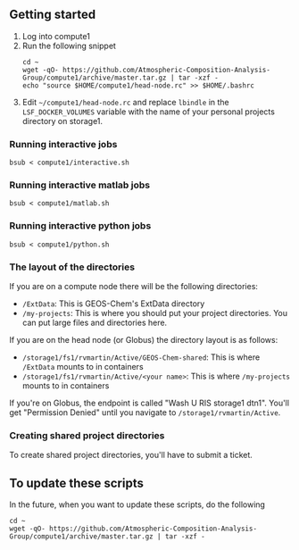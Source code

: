 ## Getting started
1. Log into compute1
2. Run the following snippet
    ```
    cd ~
    wget -qO- https://github.com/Atmospheric-Composition-Analysis-Group/compute1/archive/master.tar.gz | tar -xzf -
    echo "source $HOME/compute1/head-node.rc" >> $HOME/.bashrc
    ```
4. Edit `~/compute1/head-node.rc` and replace `lbindle` in the `LSF_DOCKER_VOLUMES` variable with the name of your personal projects directory on storage1.


### Running interactive jobs
```
bsub < compute1/interactive.sh
```

### Running interactive matlab jobs
```
bsub < compute1/matlab.sh
```

### Running interactive python jobs
```
bsub < compute1/python.sh
```

### The layout of the directories
If you are on a compute node there will be the following directories:
- `/ExtData`: This is GEOS-Chem's ExtData directory
- `/my-projects`: This is where you should put your project directories. You can put large files and directories here.

If you are on the head node (or Globus) the directory layout is as follows:
- `/storage1/fs1/rvmartin/Active/GEOS-Chem-shared`: This is where `/ExtData` mounts to in containers
- `/storage1/fs1/rvmartin/Active/<your name>`: This is where `/my-projects` mounts to in containers

If you're on Globus, the endpoint is called "Wash U RIS storage1 dtn1". You'll get "Permission Denied" until you navigate to `/storage1/rvmartin/Active`.

### Creating shared project directories
To create shared project directories, you'll have to submit a ticket.

## To update these scripts
In the future, when you want to update these scripts, do the following
```
cd ~
wget -qO- https://github.com/Atmospheric-Composition-Analysis-Group/compute1/archive/master.tar.gz | tar -xzf -
```
